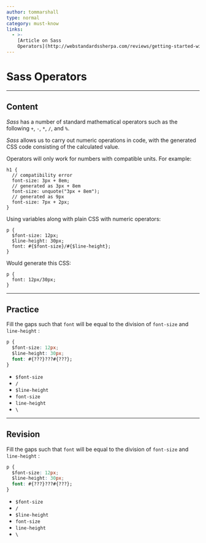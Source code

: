 ```yaml
---
author: tommarshall
type: normal
category: must-know
links:
  - >-
    [Article on Sass
    Operators](http://webstandardssherpa.com/reviews/getting-started-with-sass-part-2/){article}
---
```


# Sass Operators


---

## Content

*Sass* has a number of standard mathematical operators such as the following `+`, `-`, `*`, `/`, and `%`.

*Sass* allows us to carry out numeric operations in code, with the generated CSS code consisting of the calculated value.

Operators will only work for numbers with compatible units. For example:

```plain-text
h1 {
  // compatibility error
  font-size: 3px + 8em;
  // generated as 3px + 8em
  font-size: unquote("3px + 8em");
  // generated as 9px
  font-size: 7px + 2px;
}
```

Using variables along with plain CSS with numeric operators:

```plain-text
p {
  $font-size: 12px;
  $line-height: 30px;
  font: #{$font-size}/#{$line-height};
}
```

Would generate this CSS:

```plain-text
p {
  font: 12px/30px;
}
```


---

## Practice

Fill the gaps such that `font` will be equal to the division of `font-size` and `line-height` :

```css
p {
  $font-size: 12px;
  $line-height: 30px;
  font: #{???}???#{???};
}
```

- `$font-size`
- `/`
- `$line-height`
- `font-size`
- `line-height`
- `\`


---

## Revision

Fill the gaps such that `font` will be equal to the division of `font-size` and `line-height` :

```css
p {
  $font-size: 12px;
  $line-height: 30px;
  font: #{???}???#{???};
}
```

- `$font-size`
- `/`
- `$line-height`
- `font-size`
- `line-height`
- `\`
 
